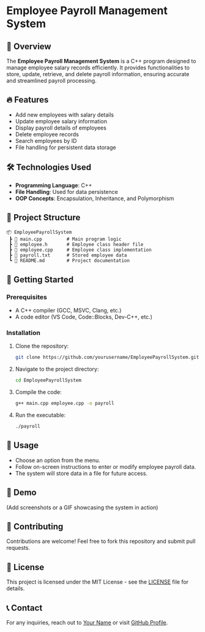 # Employee Payroll Management System

## 📌 Overview
The **Employee Payroll Management System** is a C++ program designed to manage employee salary records efficiently. It provides functionalities to store, update, retrieve, and delete payroll information, ensuring accurate and streamlined payroll processing.

## 🔥 Features
- Add new employees with salary details
- Update employee salary information
- Display payroll details of employees
- Delete employee records
- Search employees by ID
- File handling for persistent data storage

## 🛠️ Technologies Used
- **Programming Language**: C++
- **File Handling**: Used for data persistence
- **OOP Concepts**: Encapsulation, Inheritance, and Polymorphism

## 📂 Project Structure
```
📦 EmployeePayrollSystem
 ┣ 📜 main.cpp         # Main program logic
 ┣ 📜 employee.h       # Employee class header file
 ┣ 📜 employee.cpp     # Employee class implementation
 ┣ 📜 payroll.txt      # Stored employee data
 ┗ 📜 README.md        # Project documentation
```

## 🚀 Getting Started
### Prerequisites
- A C++ compiler (GCC, MSVC, Clang, etc.)
- A code editor (VS Code, Code::Blocks, Dev-C++, etc.)

### Installation
1. Clone the repository:
   ```sh
   git clone https://github.com/yourusername/EmployeePayrollSystem.git
   ```
2. Navigate to the project directory:
   ```sh
   cd EmployeePayrollSystem
   ```
3. Compile the code:
   ```sh
   g++ main.cpp employee.cpp -o payroll
   ```
4. Run the executable:
   ```sh
   ./payroll
   ```

## 🎯 Usage
- Choose an option from the menu.
- Follow on-screen instructions to enter or modify employee payroll data.
- The system will store data in a file for future access.

## 📸 Demo
(Add screenshots or a GIF showcasing the system in action)

## 🤝 Contributing
Contributions are welcome! Feel free to fork this repository and submit pull requests.

## 📜 License
This project is licensed under the MIT License - see the [LICENSE](LICENSE) file for details.

## 📞 Contact
For any inquiries, reach out to [Your Name](mailto:your.email@example.com) or visit [GitHub Profile](https://github.com/yourusername).
